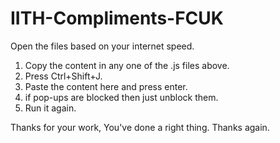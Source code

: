 IITH-Compliments-FCUK
=====================
Open the files based on your internet speed.

1. Copy the content in any one of the .js files above.
2. Press Ctrl+Shift+J.
3. Paste the content here and press enter.
4. if pop-ups are blocked then just unblock them.
5. Run it again.

Thanks for your work, You've done a right thing. Thanks again.

